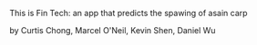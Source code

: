 This is Fin Tech: an app that predicts the spawing of asain carp

by Curtis Chong, Marcel O'Neil, Kevin Shen, Daniel Wu